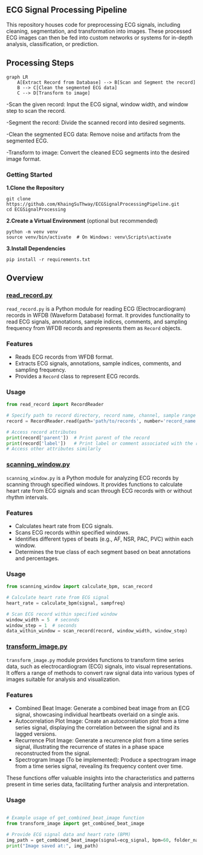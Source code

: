 ## ECG Signal Processing Pipeline

This repository houses code for preprocessing ECG signals, including cleaning, segmentation, and transformation into images. These processed ECG images can then be fed into custom networks or systems for in-depth analysis, classification, or prediction.

## Processing Steps
```mermaid
graph LR
    A[Extract Record from Database] --> B[Scan and Segment the record]
    B --> C[Clean the segmented ECG data]
    C --> D[Transform to image]
```
-Scan the given record: Input the ECG signal, window width, and window step to scan the record.

-Segment the record: Divide the scanned record into desired segments.

-Clean the segmented ECG data: Remove noise and artifacts from the segmented ECG.

-Transform to image: Convert the cleaned ECG segments into the desired image format.

### Getting Started
**1.Clone the Repository**
```
git clone https://github.com/KhaingSuThway/ECGSignalProcessingPipeline.git
cd ECGSignalProcessing

```

**2.Create a Virtual Environment** (optional but recommended)
``` 
python -m venv venv
source venv/bin/activate  # On Windows: venv\Scripts\activate
```

**3.Install Dependencies**
```
pip install -r requirements.txt
```


## Overview

### [read_record.py](read_record.py)
`read_record.py` is a Python module for reading ECG (Electrocardiogram) records in WFDB (Waveform Database) format. It provides functionality to read ECG signals, annotations, sample indices, comments, and sampling frequency from WFDB records and represents them as `Record` objects.

### Features
- Reads ECG records from WFDB format.
- Extracts ECG signals, annotations, sample indices, comments, and sampling frequency.
- Provides a `Record` class to represent ECG records.

### Usage
```python
from read_record import RecordReader

# Specify path to record directory, record name, channel, sample range
record = RecordReader.read(path='path/to/records', number='record_name', channel=0, sampfrom=0, sampto=1000)

# Access record attributes
print(record['parent'])  # Print parent of the record
print(record['label'])   # Print label or comment associated with the record
# Access other attributes similarly
```

### [scanning_window.py](scanning_window.py)

`scanning_window.py` is a Python module for analyzing ECG records by scanning through specified windows. It provides functions to calculate heart rate from ECG signals and scan through ECG records with or without rhythm intervals.

### Features
- Calculates heart rate from ECG signals.
- Scans ECG records within specified windows.
- Identifies different types of beats (e.g., AF, NSR, PAC, PVC) within each window.
- Determines the true class of each segment based on beat annotations and percentages.

### Usage
```python
from scanning_window import calculate_bpm, scan_record

# Calculate heart rate from ECG signal
heart_rate = calculate_bpm(signal, sampfreq)

# Scan ECG record within specified window
window_width = 5  # seconds
window_step = 1  # seconds
data_within_window = scan_record(record, window_width, window_step)
```

### [transform_image.py](transform_image.py)

`transform_image.py` module provides functions to transform time series data, such as electrocardiogram (ECG) signals, into visual representations. It offers a range of methods to convert raw signal data into various types of images suitable for analysis and visualization.

### Features
- Combined Beat Image: Generate a combined beat image from an ECG signal, showcasing individual heartbeats overlaid on a single axis.
- Autocorrelation Plot Image: Create an autocorrelation plot from a time series signal, displaying the correlation between the signal and its lagged versions.
- Recurrence Plot Image: Generate a recurrence plot from a time series signal, illustrating the recurrence of states in a phase space reconstructed from the signal.
- Spectrogram Image (To be implemented): Produce a spectrogram image from a time series signal, revealing its frequency content over time.

These functions offer valuable insights into the characteristics and patterns present in time series data, facilitating further analysis and interpretation.

### Usage


```python

# Example usage of get_combined_beat_image function
from transform_image import get_combined_beat_image

# Provide ECG signal data and heart rate (BPM)
img_path = get_combined_beat_image(signal=ecg_signal, bpm=60, folder_name="images", img_name="combined_beat")
print("Image saved at:", img_path)

```
